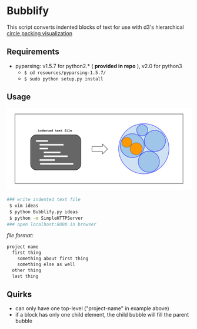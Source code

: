 Bubblify
========

This script converts indented blocks of text for use with d3's hierarchical [circle packing visualization](http://mbostock.github.io/d3/talk/20111116/pack-hierarchy.html)


Requirements
-
* pyparsing: v1.5.7 for python2.\* \( **provided in repo** \), v2.0 for python3
    * `$ cd resources/pyparsing-1.5.7/`
    * `$ sudo python setup.py install`


Usage
-

![text to bubbles](resources/text_to_bubbles.png)


```bash
### write indented text file
 $ vim ideas 
 $ python Bubblify.py ideas
 $ python -m SimpleHTTPServer
### open localhost:8000 in browser
```


*file format:*
```
project name
  first thing
    something about first thing
    something else as well
  other thing
  last thing
```


Quirks
-
* can only have one top-level ("project-name" in example above)
* if a block has only one child element, the child bubble will fill the parent bubble
